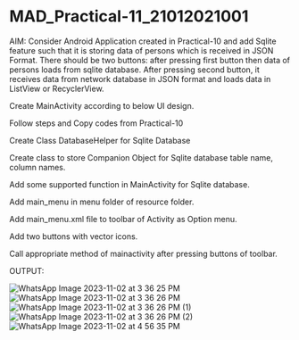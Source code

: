 # MAD_Practical-11_21012021001

AIM: Consider Android Application created in Practical-10 and add Sqlite feature such that it is storing data of persons which is received in JSON Format. There should be two buttons: after pressing first button then data of persons loads from sqlite database. After pressing second button, it receives data from network database in JSON format and loads data in ListView or RecyclerView.

Create MainActivity according to below UI design.

Follow steps and Copy codes from Practical-10

Create Class DatabaseHelper for Sqlite Database

Create class to store Companion Object for Sqlite database table name, column names.

Add some supported function in MainActivity for Sqlite database.

Add main_menu in menu folder of resource folder.

Add main_menu.xml file to toolbar of Activity as Option menu.

Add two buttons with vector icons.

Call appropriate method of mainactivity after pressing buttons of toolbar.

OUTPUT:

![WhatsApp Image 2023-11-02 at 3 36 25 PM](https://github.com/AdesharaBrijesh/MAD_Practical-11_21012021001/assets/98079442/12e45bd2-4741-4a06-a101-ce30890e049e)
![WhatsApp Image 2023-11-02 at 3 36 26 PM](https://github.com/AdesharaBrijesh/MAD_Practical-11_21012021001/assets/98079442/fb605771-cb33-415c-aabb-9fc3d10f7e54)
![WhatsApp Image 2023-11-02 at 3 36 26 PM (1)](https://github.com/AdesharaBrijesh/MAD_Practical-11_21012021001/assets/98079442/0312a5f5-a3cf-46c8-912a-a112673480af)
![WhatsApp Image 2023-11-02 at 3 36 26 PM (2)](https://github.com/AdesharaBrijesh/MAD_Practical-11_21012021001/assets/98079442/54100971-c271-44d9-9bed-afaa710c908a)
![WhatsApp Image 2023-11-02 at 4 56 35 PM](https://github.com/AdesharaBrijesh/MAD_Practical-11_21012021001/assets/98079442/40540657-06fd-4f38-90a9-d02bd8e68847)
